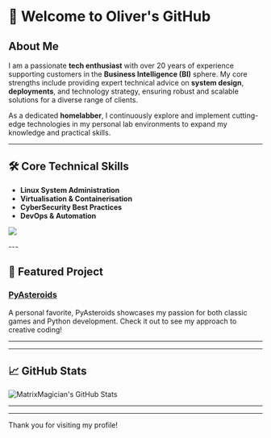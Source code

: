 # 👋 Welcome to Oliver's GitHub

## About Me

I am a passionate **tech enthusiast** with over 20 years of experience supporting customers in the **Business Intelligence (BI)** sphere. My core strengths include providing expert technical advice on **system design**, **deployments**, and technology strategy, ensuring robust and scalable solutions for a diverse range of clients.

As a dedicated **homelabber**, I continuously explore and implement cutting-edge technologies in my personal lab environments to expand my knowledge and practical skills.

---

## 🛠️ Core Technical Skills

- **Linux System Administration**
- **Virtualisation & Containerisation**
- **CyberSecurity Best Practices**
- **DevOps & Automation**

<p align="left">
  <img src="https://api.boot.dev/v1/users/public/6bd8c579-9fea-4642-929d-8bd7bdbd774e/thumbnail" >
</p>
---

## 🚀 Featured Project

### [PyAsteroids](https://github.com/MatrixMagician/PyAsteroids)
A personal favorite, PyAsteroids showcases my passion for both classic games and Python development. Check it out to see my approach to creative coding!

---

<!--
## 📌 Pinned Projects

You can pin your favorite repositories to showcase your work here.
-->

---

## 📈 GitHub Stats

![MatrixMagician's GitHub Stats](https://github-readme-stats.vercel.app/api?username=MatrixMagician&show_icons=true&theme=default)

---

<!--
## 🤝 Let's Connect

Add your social links or contact information here when ready!
-->

<!--
## 🏅 Certifications & Awards

Add any certifications, courses, or awards here in the future.
-->

---

Thank you for visiting my profile!
